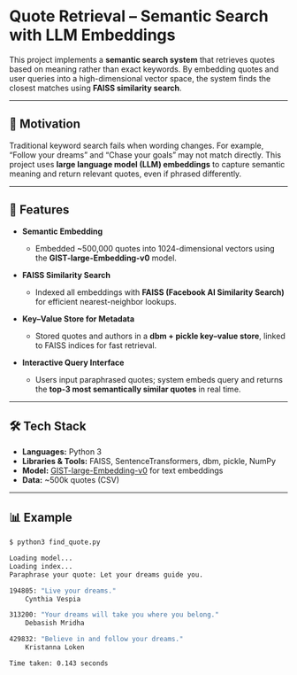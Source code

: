 # Quote Retrieval – Semantic Search with LLM Embeddings  

This project implements a **semantic search system** that retrieves quotes based on meaning rather than exact keywords. By embedding quotes and user queries into a high-dimensional vector space, the system finds the closest matches using **FAISS similarity search**.  

---

## 🎯 Motivation  
Traditional keyword search fails when wording changes. For example, “Follow your dreams” and “Chase your goals” may not match directly. This project uses **large language model (LLM) embeddings** to capture semantic meaning and return relevant quotes, even if phrased differently.  

---

## 🚀 Features  

- **Semantic Embedding**  
  - Embedded ~500,000 quotes into 1024-dimensional vectors using the **GIST-large-Embedding-v0** model.  

- **FAISS Similarity Search**  
  - Indexed all embeddings with **FAISS (Facebook AI Similarity Search)** for efficient nearest-neighbor lookups.  

- **Key–Value Store for Metadata**  
  - Stored quotes and authors in a **dbm + pickle key–value store**, linked to FAISS indices for fast retrieval.  

- **Interactive Query Interface**  
  - Users input paraphrased quotes; system embeds query and returns the **top-3 most semantically similar quotes** in real time.  

---

## 🛠 Tech Stack  

- **Languages:** Python 3  
- **Libraries & Tools:** FAISS, SentenceTransformers, dbm, pickle, NumPy  
- **Model:** [GIST-large-Embedding-v0](https://huggingface.co/avsolatorio/GIST-large-Embedding-v0) for text embeddings  
- **Data:** ~500k quotes (CSV)  

---

## 📊 Example  

```bash
$ python3 find_quote.py  

Loading model...  
Loading index...  
Paraphrase your quote: Let your dreams guide you.  

194805: "Live your dreams."  
    Cynthia Vespia  

313200: "Your dreams will take you where you belong."  
    Debasish Mridha  

429832: "Believe in and follow your dreams."  
    Kristanna Loken  

Time taken: 0.143 seconds
